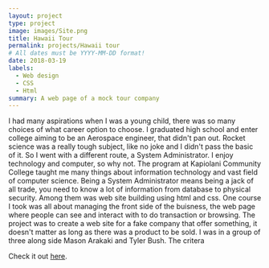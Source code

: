 ```yaml
---
layout: project
type: project
image: images/Site.png
title: Hawaii Tour
permalink: projects/Hawaii tour
# All dates must be YYYY-MM-DD format!
date: 2018-03-19
labels:
  - Web design
  - CSS
  - Html
summary: A web page of a mock tour company
---
```

I had many aspirations when I was a young child, there was so many choices of what career option to choose. I graduated high school and enter college aiming to be an Aerospace engineer, that didn't pan out. Rocket science was a really tough subject, like no joke and I didn't pass the basic of it. So I went with a different route, a System Administrator. I enjoy technology and computer, so why not. The program at Kapiolani Community College taught me many things about information technology and vast field of computer science. Being a System Administrator means being a jack of all trade, you need to know a lot of information from database to physical security. Among them was web site building using html and css. One course I took was all about managing the front side of the buisness, the web page where people can see and interact with to do transaction or browsing. 
The project was to create a web site for a fake company that offer something, it doesn't matter as long as there was a product to be sold. I was in a group of three along side Mason Arakaki and Tyler Bush. The critera 






Check it out [here](https://tricpham.github.io/Simple-site/).
